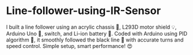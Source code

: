 # Line-follower-using-IR-Sensor
I built a line follower using an acrylic chassis 🚗, L293D motor shield 💡, Arduino Uno 🧠, switch, and Li-ion battery 🔋. Coded with Arduino using PID algorithm 🧮, it smoothly followed the black line 🖤 with accurate turns and speed control. Simple setup, smart performance! 😍
